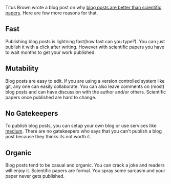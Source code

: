 <!--
.. title: Why Blog Posts Are Better Than Scientific Papers?
.. slug: blog_posts_are_better_than_scientific_papers
.. date: 2017-01-08 17:03:38 UTC
.. tags: research, blogging
.. category: general
.. link:
.. description: A few reasons why blog posts are better than scientific papers?
.. type: text
.. pretty_url: True
-->


Titus Brown wrote a blog post on why [blog posts are better than scientific papers](http://ivory.idyll.org/blog/2017-top-ten-reasons-blog-posts.html). Here are few more reasons for that.


## Fast

Publishing blog posts is lightning fast(how fast can you type?). You can just publish it with a click after writing. However with scientific papers you have to wait months to get your work published.


## Mutability

Blog posts are easy to edit. If you are using a version controlled system like git, any one can easily collaborate. You can also leave comments on (most) blog posts and can have discussion with the author and/or others. Scientific papers once published are hard to change.


## No Gatekeepers

To publish blog posts, you can setup your own blog or use services like [medium](http://medium.com). There are no gatekeepers who says that you can't publish a blog post because they thinks its not worth it.


## Organic

Blog posts tend to be casual and organic. You can crack a joke and readers will enjoy it. Scientific papers are formal. You spray some sarcasm and your paper never gets published.
